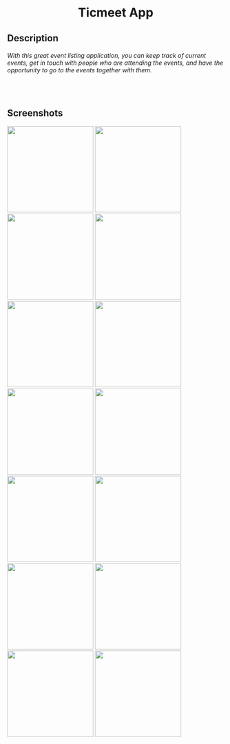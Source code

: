 <h1 align="center">
     Ticmeet App
</h1>

## Description
###### With this great event listing application, you can keep track of current events, get in touch with people who are attending the events, and have the opportunity to go to the events together with them.

</br>

## Screenshots

<img width=200 src="https://user-images.githubusercontent.com/73075252/230889128-903f7a8a-2fa4-45ba-bfc4-c67256c1bcd9.png">
<img width=200 src="https://user-images.githubusercontent.com/73075252/230889134-328365dc-0fb8-4860-a856-77bbcd4e3d7a.png">
<img width=200 src="https://user-images.githubusercontent.com/73075252/230889141-a6e31b87-6076-4e81-8515-464191441ef0.png">
<img width=200 src="https://user-images.githubusercontent.com/73075252/230889149-6b31a40c-939a-4ad6-af83-44e9746c2a71.png">
<img width=200 src="https://user-images.githubusercontent.com/73075252/230889153-3974c9ab-3e1b-4f30-bfb5-15b0f093b156.png">
<img width=200 src="https://user-images.githubusercontent.com/73075252/230889170-5709e008-9e29-41c1-970a-760f838463c7.png">
<img width=200 src="https://user-images.githubusercontent.com/73075252/230889172-18bdfe8e-62e1-40a4-b72c-4348c28ba576.png">
<img width=200 src="https://user-images.githubusercontent.com/73075252/230889178-3b5dda7d-e89b-495a-a2ff-6ab4318c3c3e.png">
<img width=200 src="https://user-images.githubusercontent.com/73075252/230889183-ee65d7c5-aeef-4294-95ef-4991629edfe9.png">
<img width=200 src="https://user-images.githubusercontent.com/73075252/230889204-a75ab0fb-0a52-4807-b421-c91fab9cdd2c.png">
<img width=200 src="https://user-images.githubusercontent.com/73075252/230889225-8d9e97fc-dccb-4233-b747-1f174f672b10.png">
<img width=200 src="https://user-images.githubusercontent.com/73075252/230889239-2e0e97a0-2652-41c6-98ba-6fc67397bdd6.png">
<img width=200 src="https://user-images.githubusercontent.com/73075252/230889263-61d7f79b-8583-4484-80b5-d4094a0a7d85.png">
<img width=200 src="https://user-images.githubusercontent.com/73075252/230889107-778b0c03-bccb-4eb9-ad63-3a5a2fb3e1b3.png">
